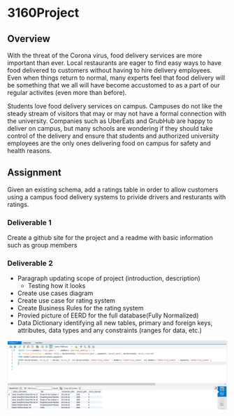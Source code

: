 # 3160Project
## Overview

<p>  With the threat of the Corona virus, food delivery services are more important than ever.  Local restaurants are eager to find easy ways to have food delivered to customers without having to hire delivery employees. Even when things return to normal, many experts feel that food delivery will be something that we all will have become accustomed to as a part of our regular activites (even more than before). </p>
<p>  Students love food delivery services on campus.  Campuses do not like the steady stream of visitors that may or  may not have a formal connection with the university.  Companies such as UberEats and GrubHub are happy to deliver on campus, but many schools are wondering if they should take control of the delivery and ensure that students and authorized university employees are the only ones delivering food on campus for safety and health reasons. </p>
<h2> Assignment </h2>
<p>Given an existing schema, add a ratings table in order to allow customers using a campus food delivery systems to privide drivers and resturants with ratings.</p>
<h3> Deliverable 1</h3>
<p>Create a github site for the project and a readme with basic information such as group members</p>
<h3> Deliverable 2</h3>
<ul>
  <li>Paragraph updating scope of project (introduction, description)
  <ul>
    <li>Testing how it looks</li>
  </ul>  
  </li>
  <li>Create use cases diagram</li>
  <li>Create use case for rating system</li>
  <li>Create Business Rules for the rating system</li>
  <li>Provied picture of EERD for the full database(Fully Normalized)</li>
  <li>Data Dictionary identifying all new tables, primary and foreign keys, attributes, data types and any constraints (ranges for data, etc.)</li>
</ul>
<img src = "/SQL%20Dump/query1.PNG"/>
